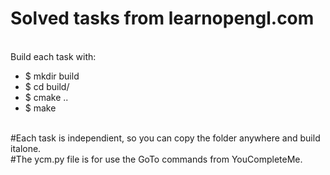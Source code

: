 <h1>Solved tasks from learnopengl.com</h1>
<md-divider></md-divider>
<br>Build each task with:
<ul>
  <li>$ mkdir build</li>
  <li>$ cd build/</li>
  <li>$ cmake ..</li>
  <li>$ make</li>
</ul>
<br>#Each task is independient, so you can copy the folder anywhere and build italone.
<br>#The ycm.py file is for use the GoTo commands from YouCompleteMe.
